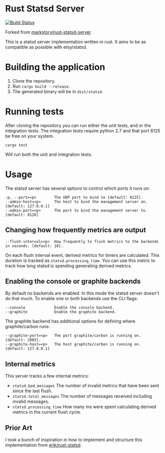 # Rust Statsd Server

[![Build Status](https://travis-ci.org/markstory/rust-statsd-server.svg?branch=master)](https://travis-ci.org/markstory/rust-statsd-server)

Forked from [markstory/rust-statsd-server](https://github.com/markstory/rust-statsd-server)

This is a statsd server implementation written in rust. It aims to be as
compatible as possible with etsy/statsd.

# Building the application

1. Clone the repository.
2. Run `cargo build --release`.
3. The generated binary will be in `dist/statsd`.

# Running tests

After cloning the repository you can run either the unit tests, and or the
integration tests. The integration tests require python 2.7 and that port 8125
be free on your system.

```
cargo test
```

Will run both the unit and integration tests.

# Usage

The statsd server has several options to control which ports it runs on:

```
-p, --port=<p>        The UDP port to bind to [default: 8125].
--admin-host=<p>      The host to bind the management server on. [default: 127.0.0.1]
--admin-port=<p>      The port to bind the management server to. [default: 8126]
```

## Changing how frequently metrics are output

```
--flush-interval=<p>  How frequently to flush metrics to the backends in seconds. [default: 10].
```

On each flush interval event, derived metrics for timers are calculated. This
duration is tracked as `statsd.processing_time`. You can use this metric to
track how long statsd is spending generating derived metrics.

## Enabling the console or graphite backends

By default no backends are enabled. In this mode the statsd server doesn't do
that much. To enable one or both backends use the CLI flags:

```
--console             Enable the console backend.
--graphite            Enable the graphite backend.
```

The graphite backend has additional options for defining where graphite/carbon
runs:

```
--graphite-port=<p>   The port graphite/carbon is running on. [default: 2003].
--graphite-host=<p>   The host graphite/carbon is running on. [default: 127.0.0.1]
```

## Internal metrics

This server tracks a few internal metrics:

* `statsd.bad_messages` The number of invalid metrics that have been sent since
  the last flush.
* `statsd.total_messages` The number of messages received including invalid
  messages.
* `statsd.processing_time` How many ms were spent calculating derived metrics
  in the current flush cycle.


## Prior Art

I took a bunch of inspiration in how to implement and structure this
implementation from [erik/rust-statsd](https://github.com/erik/rust-statsd).
